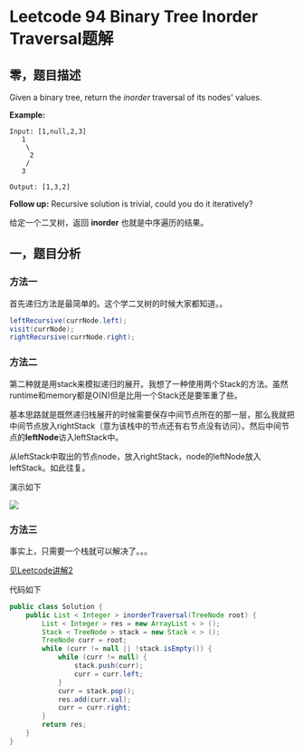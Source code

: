 # Leetcode 94 Binary Tree Inorder Traversal题解
## 零，题目描述

Given a binary tree, return the *inorder* traversal of its nodes' values.

**Example:**

```
Input: [1,null,2,3]
   1
    \
     2
    /
   3

Output: [1,3,2]
```

**Follow up:** Recursive solution is trivial, could you do it iteratively?

给定一个二叉树，返回 **inorder** 也就是中序遍历的结果。



## 一，题目分析

### 方法一

首先递归方法是最简单的。这个学二叉树的时候大家都知道。。

```java
leftRecursive(currNode.left);
visit(currNode);
rightRecursive(currNode.right);
```



### 方法二

第二种就是用stack来模拟递归的展开。我想了一种使用两个Stack的方法。虽然runtime和memory都是O(N)但是比用一个Stack还是要笨重了些。

基本思路就是既然递归栈展开的时候需要保存中间节点所在的那一层，那么我就把中间节点放入rightStack（意为该栈中的节点还有右节点没有访问）。然后中间节点的**leftNode**访入leftStack中。

从leftStack中取出的节点node，放入rightStack，node的leftNode放入leftStack。如此往复。

演示如下

![](https://cdn.jsdelivr.net/gh/JokerLD/Image/Other/f0fdb61f69496c49a781dd74379b08f.jpg)



### 方法三

事实上，只需要一个栈就可以解决了。。。

[见Leetcode讲解2](https://leetcode.com/problems/binary-tree-inorder-traversal/solution/)

代码如下

```java
public class Solution {
    public List < Integer > inorderTraversal(TreeNode root) {
        List < Integer > res = new ArrayList < > ();
        Stack < TreeNode > stack = new Stack < > ();
        TreeNode curr = root;
        while (curr != null || !stack.isEmpty()) {
            while (curr != null) {
                stack.push(curr);
                curr = curr.left;
            }
            curr = stack.pop();
            res.add(curr.val);
            curr = curr.right;
        }
        return res;
    }
}		
```